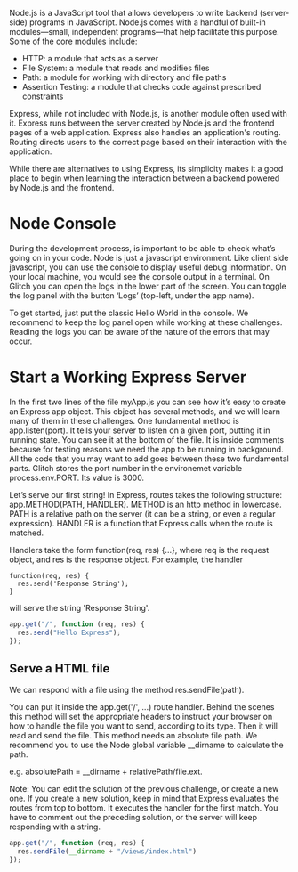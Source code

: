 Node.js is a JavaScript tool that allows developers to write backend (server-side) programs in JavaScript. 
Node.js comes with a handful of built-in modules—small, independent programs—that help facilitate this purpose. Some of the core modules include:
* HTTP: a module that acts as a server
* File System: a module that reads and modifies files
* Path: a module for working with directory and file paths
* Assertion Testing: a module that checks code against prescribed constraints

Express, while not included with Node.js, is another module often used with it. 
Express runs between the server created by Node.js and the frontend pages of a web application. 
Express also handles an application's routing. Routing directs users to the correct page based on their interaction with the application.

While there are alternatives to using Express, its simplicity makes it a good place to begin when learning the interaction between a backend powered by Node.js and the frontend.

# Node Console
During the development process, is important to be able to check what’s going on in your code. Node is just a javascript environment. 
Like client side javascript, you can use the console to display useful debug information. On your local machine, you would see the console output in a terminal. 
On Glitch you can open the logs in the lower part of the screen. You can toggle the log panel with the button ‘Logs’ (top-left, under the app name).

To get started, just put the classic Hello World in the console. 
We recommend to keep the log panel open while working at these challenges. 
Reading the logs you can be aware of the nature of the errors that may occur.

# Start a Working Express Server
In the first two lines of the file myApp.js you can see how it’s easy to create an Express app object. This object has several methods, and we will learn many of them in these challenges. One fundamental method is app.listen(port). It tells your server to listen on a given port, putting it in running state. You can see it at the bottom of the file. It is inside comments because for testing reasons we need the app to be running in background. All the code that you may want to add goes between these two fundamental parts. Glitch stores the port number in the environemet variable process.env.PORT. Its value is 3000.

Let’s serve our first string! In Express, routes takes the following structure: app.METHOD(PATH, HANDLER). METHOD is an http method in lowercase. PATH is a relative path on the server (it can be a string, or even a regular expression). HANDLER is a function that Express calls when the route is matched.

Handlers take the form function(req, res) {...}, where req is the request object, and res is the response object. For example, the handler
```
function(req, res) {
  res.send('Response String');
}
```
will serve the string 'Response String'.

```javascript
app.get("/", function (req, res) {
  res.send("Hello Express");
});
```

## Serve a HTML file
We can respond with a file using the method res.sendFile(path).

You can put it inside the app.get('/', ...) route handler. Behind the scenes this method will set the appropriate headers to instruct your browser on how to handle the file you want to send, according to its type. Then it will read and send the file. This method needs an absolute file path. We recommend you to use the Node global variable __dirname to calculate the path.

e.g. absolutePath = __dirname + relativePath/file.ext.

Note: You can edit the solution of the previous challenge, or create a new one. If you create a new solution, keep in mind that Express evaluates the routes from top to bottom. It executes the handler for the first match. You have to comment out the preceding solution, or the server will keep responding with a string.

```javascript
app.get("/", function (req, res) {
  res.sendFile(__dirname + "/views/index.html")
});
```
